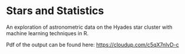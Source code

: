 # Stars and Statistics
 An exploration of astronometric data on the Hyades star cluster with machine learning techniques in R.

Pdf of the output can be found here: https://cloudup.com/c5qX7nlvD-c
